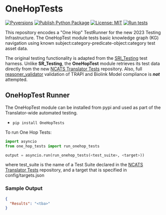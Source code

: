 # OneHopTests

[![Pyversions](https://img.shields.io/pypi/pyversions/reasoner-validator)](https://pypi.python.org/pypi/OneHopTests)
[![Publish Python Package](https://github.com/TranslatorSRI/OneHopTests/actions/workflows/python-publish.yml/badge.svg)](https://pypi.org/project/OneHopTests/)
[![License: MIT](https://img.shields.io/badge/License-MIT-green.svg)](https://opensource.org/licenses/MIT)
[![Run tests](https://github.com/TranslatorSRI/OneHopTests/actions/workflows/test.yml/badge.svg)](https://github.com/TranslatorSRI/OneHopTests/actions/workflows/test.yml)


This repository encodes a "One Hop" TestRunner for the new 2023 Testing Infrastructure. The OneHopTest module tests basic knowledge graph (KG) navigation using known subject:category-predicate-object:category test asset data.

The original testing functionality is adapted from the [SRI_Testing](https://github.com/TranslatorSRI/SRI_testing) test harness.   Unlike **SR_Testing**, the **OneHopTest** module retrieves its test data directly from the new [NCATS Translator Tests](https://github.com/NCATSTranslator/Tests) repository.   Also, full [reasoner_validator](https://github.com/NCATSTranslator/reasoner-validator) validation of TRAPI and Biolink Model compliance is **_not_** attempted.

## OneHopTest Runner

The OneHopTest module can be installed from pypi and used as part of the Translator-wide automated testing.
- `pip install OneHopTests`

To run One Hop Tests:

```python
import asyncio
from one_hop_tests import run_onehop_tests

output = asyncio.run(run_onehop_tests(<test_suite>, <target>))
```
where test_suite is the name of a Test Suite declared in the [NCATS Translator Tests](https://github.com/NCATSTranslator/Tests) repository, and a target that is specified in config/targets.json

### Sample Output

```json
{
  "Results": "<tba>"
}
```